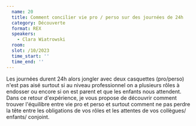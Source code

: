 ```yaml
---
  name: 20
  title: Comment concilier vie pro / perso sur des journées de 24h
  category: Découverte
  format: REX
  speakers: 
    - Clara Wiatrowski
  room: 
  slot: /10/2023
  time_start: ''
  time_end: ''
---
```

Les journées durent 24h alors jongler avec deux casquettes (pro/perso) n'est pas aisé surtout si au niveau professionnel on a plusieurs rôles à endosser ou encore si on est parent et que les enfants nous attendent.  
Dans ce retour d'expérience, je vous propose de découvrir comment trouver l'équilibre entre vie pro et perso et surtout comment ne pas perdre la tête entre les obligations de vos rôles et les attentes de vos collègues/ enfants/ conjoint. 
